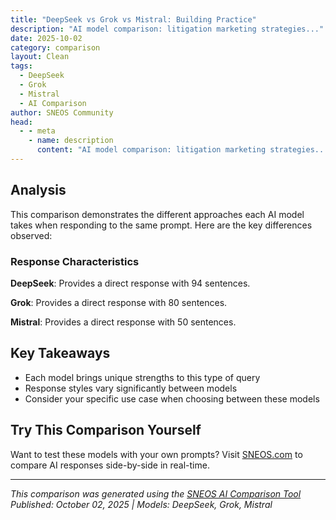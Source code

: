 ```yaml
---
title: "DeepSeek vs Grok vs Mistral: Building Practice"
description: "AI model comparison: litigation marketing strategies..."
date: 2025-10-02
category: comparison
layout: Clean
tags:
  - DeepSeek
  - Grok
  - Mistral
  - AI Comparison
author: SNEOS Community
head:
  - - meta
    - name: description
      content: "AI model comparison: litigation marketing strategies..."
---
```


<ChatComparison
  title="DeepSeek vs Grok vs Mistral: Building Practice"
  prompt="litigation marketing strategies"
  :responses='{
    "DeepSeek": "Of course. Litigation marketing is a specialized niche within legal marketing focused on attracting clients for large-scale, high-stakes lawsuits, often on a contingency fee basis. The goal is not just to generate leads, but to find the right clients for the right cases.\n\nHere is a comprehensive breakdown of litigation marketing strategies, from foundational principles to specific tactics.\n\n### Core Philosophy: The Shift from General Practice to Case-Type Marketing\n\nUnlike general practice marketing that might focus on a geographic area, litigation marketing is **case-type specific**. You are marketing your firm\u0027s expertise in:\n*   **Mass Torts:** Pharmaceutical drugs (e.g., Ozempic, Tylenol), medical devices (e.g., hernia mesh, hip implants)\n*   **Class Actions:** Data breaches, consumer fraud, securities fraud, employment law violations\n*   **Personal Injury:** Catastrophic injury, wrongful death, trucking accidents\n*   **Other Complex Litigation:** Qui Tam (whistleblower), product liability, environmental toxic torts\n\n---\n\n### I. Foundational Strategies (Building Your Platform)\n\nThese are the essential assets you need before you can effectively execute more advanced tactics.\n\n**1. Develop a Niche-Specific, Authoritative Website:**\n*   **Dedicated Case Pages:** Create in-depth, SEO-optimized pages for each specific case type (e.g., \u0022Camp Lejeune Water Contamination Lawyer,\u0022 \u0022Paraquat Parkinson\u0027s Lawsuit\u0022).\n*   **Content Hub:** Publish blog posts, articles, and FAQs that answer the precise questions potential clients have. Use keywords they are searching for (\u0022symptoms of [drug] side effects,\u0022 \u0022how to file a [device] lawsuit\u0022).\n*   **Clear Call-to-Action (CTA):** Make it incredibly easy for visitors to contact you. Use prominent phone numbers, contact forms, and live chat specifically labeled for the case type (e.g., \u0022Free Case Review for Talc Powder Cancer\u0022).\n\n**2. Search Engine Optimization (SEO):**\n*   **Keyword Research:** Identify the terms potential clients use when they realize they have a problem. This includes \u0022symptom\u0022 searches, \u0022lawsuit update\u0022 searches, and \u0022lawyer for [case]\u0022 searches.\n*   **Local SEO:** For PI firms, dominate local search results for \u0022catastrophic injury lawyer [City].\u0022 For mass torts, this is less critical but still valuable for establishing local authority.\n*   **Technical SEO:** Ensure your site loads quickly, is mobile-friendly, and is easy for search engines to crawl.\n\n**3. Paid Advertising (Pay-Per-Click - PPC):**\n*   **Google Ads:** Run highly targeted campaigns for specific case keywords. This is often the fastest way to get in front of motivated clients.\n*   **Social Media Ads (Facebook/LinkedIn):** Use sophisticated targeting based on demographics, interests (e.g., \u0022joined group for mesothelioma support\u0022), and behaviors. Excellent for building brand awareness and generating leads for mass torts.\n*   **Retargeting:** Serve ads to people who have already visited your website but didn\u0027t contact you. This keeps your firm top-of-mind.\n\n---\n\n### II. Advanced \u0026 High-Impact Strategies\n\nThese strategies require more investment but can yield significant, high-quality case leads.\n\n**4. Search Engine Marketing (SEM) \u0026 Television (TV):**\n*   **National TV Advertising:** Used by the largest mass tort firms to build brand recognition and generate a high volume of leads. This is a high-cost, high-reward strategy.\n*   **Local TV \u0026 Cable:** More targeted and affordable for regional firms focusing on personal injury or a specific local issue (e.g., a local chemical plant leak).\n\n**5. Content Marketing \u0026 Thought Leadership:**\n*   **White Papers \u0026 E-books:** Create in-depth guides on complex topics (e.g., \u0022The Plaintiff\u0027s Guide to Hernia Mesh Litigation\u0022).\n*   **Webinars:** Host online seminars for potential clients or referring attorneys about a specific litigation area, recent settlements, and eligibility criteria.\n*   **Video Marketing:** Create explainer videos, \u0022meet the attorney\u0022 profiles, and updates on ongoing litigation. Video is highly engaging and builds trust.\n\n**6. Public Relations (PR):**\n*   **Media Relations:** Develop relationships with reporters who cover health, consumer safety, and legal news. Send out press releases when you file a significant lawsuit or when there\u0027s a major development in a case you\u0027re involved in.\n*   **Attorney Commentary:** Position your lead attorneys as go-to experts for media quotes on their specific litigation niche.\n*   **Crisis Communication:** If your case is about a major public event, being a visible, knowledgeable source can generate a flood of qualified leads.\n\n---\n\n### III. Relationship \u0026 Partnership-Based Strategies\n\n**7. Attorney Referral Networks:**\n*   Build strong relationships with other attorneys (e.g., estate planning, corporate) who may have clients with potential litigation claims but lack the expertise to handle them. This is a primary source of high-quality cases for many litigation firms.\n\n**8. Co-Counsel Relationships:**\n*   For very large cases, firms will often partner. Market your firm\u0027s specific litigation prowess (e.g., trial experience, deep resources, scientific expertise) to other firms to be brought on as co-counsel.\n\n---\n\n### IV. Ethical Considerations \u0026 Best Practices\n\nLitigation marketing is heavily regulated. Adherence to ethics rules is non-negotiable.\n\n*   **No False or Misleading Advertising:** All claims must be substantiated. Avoid promises of specific results.\n*   **Compliance with State Bar Rules:** Rules on attorney advertising vary significantly by state (e.g., disclaimers, \u0022specialist\u0022 certifications, filing ads for review).\n*   **Protecting Client Confidentiality:** Never use a client\u0027s story or information without explicit, informed consent.\n*   **Solicitation Rules:** Be extremely careful with direct, real-time solicitation (e.g., in-person or phone calls to accident victims), as it is often prohibited.\n*   **Vetting Leads:** Have a rigorous intake process to avoid conflicts of interest and to ensure cases have merit before investing significant resources.\n\n### Sample Marketing Funnel for a Mass Tort Case\n\n1.  **Awareness (Top of Funnel):**\n    *   A person experiences unusual health symptoms and searches Google. They see your **PPC ad** or **SEO-optimized blog post** titled \u0022Unexplained Stomach Pain? It Could Be Your Diabetes Drug.\u0022\n2.  **Consideration (Middle of Funnel):**\n    *   They visit your dedicated landing page for that drug lawsuit. They watch your **explainer video**, download your **FAQ sheet**, and sign up for your **email newsletter** for lawsuit updates.\n3.  **Conversion (Bottom of Funnel):**\n    *   After receiving valuable information and seeing your firm quoted in a **news article**, they feel confident. They fill out your **contact form** for a free, no-obligation case review.\n4.  **Retention \u0026 Advocacy:**\n    *   The intake team contacts them promptly, qualifies the lead, and (if taken on as a client) provides excellent communication. A satisfied client may refer others in the future.\n\nBy combining these strategies into a cohesive plan tailored to your firm\u0027s specific litigation goals, you can build a powerful and sustainable pipeline of high-value cases.",
    "Grok": "Litigation marketing strategies are specialized approaches used by law firms, attorneys, and legal service providers to promote their services and attract clients specifically for litigation-related cases. These strategies focus on building trust, establishing authority in specific areas of law, and targeting individuals or businesses who may need legal representation for lawsuits, disputes, or other legal conflicts. Below are some effective litigation marketing strategies, tailored to the unique needs of legal professionals in this field:\n\n---\n\n### 1. Define Your Niche and Target Audience\n   - **Focus on Specific Litigation Areas:** Position yourself as an expert in specific types of litigation, such as personal injury, employment law, commercial disputes, medical malpractice, or intellectual property litigation.\n   - **Identify Your Ideal Client:** Understand who your target audience is\u2014whether it\u2019s individuals, small businesses, corporations, or specific industries\u2014and tailor your messaging to their pain points and legal needs.\n   - **Geographic Targeting:** Focus on a specific geographic area where you practice, as litigation often requires local jurisdiction knowledge.\n\n---\n\n### 2. Build a Strong Online Presence\n   - **Professional Website:** Create a user-friendly, mobile-optimized website that highlights your litigation expertise, case results, client testimonials, and practice areas. Include clear calls-to-action (CTAs) for consultations.\n   - **Search Engine Optimization (SEO):** Optimize your website for relevant keywords like \u201Cpersonal injury lawyer [city],\u201D \u201Cbusiness litigation attorney,\u201D or \u201Cemployment dispute lawyer\u201D to appear in local search results.\n   - **Content Marketing:** Publish blogs, articles, and guides on litigation topics (e.g., \u201CWhat to Expect in a Personal Injury Lawsuit\u201D or \u201CHow to Prepare for a Business Dispute\u201D). This establishes authority and helps with SEO.\n   - **Case Studies and Success Stories:** Showcase past successful litigation outcomes (ethically and within confidentiality boundaries) to build credibility.\n\n---\n\n### 3. Leverage Pay-Per-Click (PPC) Advertising\n   - Use Google Ads to target high-intent keywords related to litigation services (e.g., \u201Chire lawsuit attorney near me\u201D). Focus on local targeting to reach potential clients in your area.\n   - Create compelling ad copy that emphasizes urgency (e.g., \u201CFacing a Lawsuit? Get a Free Consultation Today!\u201D).\n   - Use landing pages tailored to specific litigation services to convert clicks into leads.\n\n---\n\n### 4. Utilize Social Media Marketing\n   - **Professional Platforms:** Use LinkedIn to connect with businesses, professionals, and referral sources who might need litigation services or can refer clients.\n   - **Educational Content:** Share legal tips, news about recent case law, or updates on high-profile litigation cases on platforms like Facebook, Twitter, or Instagram to engage a broader audience.\n   - **Paid Ads:** Run targeted social media ads to reach potential clients based on demographics, interests, or behaviors (e.g., targeting entrepreneurs for business litigation services).\n\n---\n\n### 5. Develop a Strong Referral Network\n   - **Build Relationships with Other Attorneys:** Partner with lawyers who specialize in non-litigation areas or different practice areas for referrals when their clients face disputes.\n   - **Network with Professionals:** Connect with accountants, financial advisors, insurance agents, and other professionals who may encounter clients with litigation needs.\n   - **Client Referrals:** Encourage satisfied clients to refer others by providing exceptional service and, if allowed by local bar rules, offering referral incentives.\n\n---\n\n### 6. Utilize Email Marketing\n   - Build an email list of past clients, referral partners, and leads.\n   - Send regular newsletters with legal updates, tips for avoiding lawsuits, or information about your services.\n   - Use automated email sequences to nurture leads who have inquired about litigation services, offering free resources or consultations.\n\n---\n\n### 7. Position Yourself as an Authority\n   - **Speaking Engagements:** Speak at industry events, webinars, or local community gatherings on litigation topics to establish thought leadership.\n   - **Media Appearances:** Offer commentary on legal issues to local news outlets, blogs, or podcasts to gain visibility.\n   - **Publish Articles:** Write for legal journals, local newspapers, or online platforms to showcase your expertise in litigation.\n\n---\n\n### 8. Offer Free Consultations or Resources\n   - Provide free initial consultations to lower the barrier for potential clients to reach out.\n   - Create downloadable resources like eBooks, checklists, or guides (e.g., \u201C10 Steps to Take After a Workplace Dispute\u201D) to capture leads and build trust.\n\n---\n\n### 9. Leverage Client Reviews and Testimonials\n   - Encourage satisfied clients to leave reviews on platforms like Google My Business, Avvo, or Yelp.\n   - Feature positive testimonials on your website and marketing materials (with client permission and adherence to ethical guidelines).\n   - Respond to reviews\u2014both positive and negative\u2014professionally to demonstrate client care.\n\n---\n\n### 10. Use Video Marketing\n   - Create short videos explaining common litigation processes, answering FAQs, or introducing your team. Post these on YouTube, your website, and social media.\n   - Use video testimonials (with client consent) to showcase your success and build trust.\n   - Record webinars or live Q\u0026A sessions addressing litigation concerns to engage potential clients.\n\n---\n\n### 11. Target High-Intent Audiences with Retargeting\n   - Use retargeting ads to re-engage website visitors who didn\u2019t convert into clients. Show them ads reminding them of your services or offering a free consultation.\n   - Combine retargeting with compelling content or offers to increase conversion rates.\n\n---\n\n### 12. Host Workshops or Seminars\n   - Organize free or low-cost workshops on litigation-related topics, such as \u201CHow to Protect Your Business from Lawsuits\u201D or \u201CUnderstanding Your Rights in a Personal Injury Case.\u201D\n   - Use these events to network with potential clients and establish your expertise.\n\n---\n\n### 13. Monitor and Comply with Ethical Rules\n   - Ensure all marketing efforts comply with state bar association rules and the American Bar Association\u2019s Model Rules of Professional Conduct.\n   - Avoid making guarantees about case outcomes, as this can be considered misleading or unethical.\n   - Clearly disclose any limitations or disclaimers in advertising materials.\n\n---\n\n### 14. Track and Analyze Results\n   - Use analytics tools (e.g., Google Analytics, CRM software) to track the performance of your marketing campaigns, including website traffic, lead generation, and conversion rates.\n   - Adjust strategies based on data to focus on what works best for attracting litigation clients.\n   - Monitor ROI for paid advertising to ensure cost-effectiveness.\n\n---\n\n### 15. Community Involvement and Sponsorships\n   - Participate in local community events, sponsor charity initiatives, or support local causes to increase brand visibility and goodwill.\n   - Get involved in legal aid or pro bono work to build a positive reputation and network with potential clients or referral sources.\n\n---\n\nBy combining these strategies, litigation attorneys and law firms can effectively reach their target audience, build credibility, and grow their client base. The key is to remain client-focused, ethical, and consistent in your marketing efforts while adapting to the evolving digital landscape and local market needs.",
    "Mistral": "Litigation marketing strategies are designed to enhance the visibility and reputation of law firms, attract potential clients, and differentiate a firm from its competitors. Here are some effective strategies for litigation marketing:\n\n### 1. **Content Marketing**\n   - **Blog Posts:** Regularly publish blog posts on legal topics, case studies, and industry trends.\n   - **Whitepapers and E-books:** Create in-depth resources that provide valuable information to potential clients.\n   - **Webinars and Podcasts:** Host webinars or podcasts on relevant legal topics to establish thought leadership.\n\n### 2. **Search Engine Optimization (SEO)**\n   - **Keyword Research:** Identify and use relevant keywords to improve search engine rankings.\n   - **On-Page SEO:** Optimize website content, meta tags, and URLs for better search visibility.\n   - **Off-Page SEO:** Build high-quality backlinks through guest blogging, press releases, and partnerships.\n\n### 3. **Social Media Marketing**\n   - **Platform Selection:** Choose the right platforms (e.g., LinkedIn, Twitter, Facebook) based on your target audience.\n   - **Engaging Content:** Share updates, articles, and client success stories to engage your audience.\n   - **Paid Advertising:** Use targeted ads to reach specific demographics and interests.\n\n### 4. **Email Marketing**\n   - **Newsletters:** Send regular newsletters with updates on legal news, firm achievements, and upcoming events.\n   - **Segmentation:** Tailor email content to different segments of your audience for better engagement.\n   - **Automation:** Use email automation tools to send personalized messages at the right time.\n\n### 5. **Public Relations**\n   - **Press Releases:** Issue press releases for significant cases, firm milestones, and community involvement.\n   - **Media Relations:** Build relationships with journalists and media outlets to secure coverage.\n   - **Speaking Engagements:** Participate in conferences, seminars, and panel discussions to showcase expertise.\n\n### 6. **Client Testimonials and Reviews**\n   - **Collect Reviews:** Encourage satisfied clients to leave reviews on platforms like Google, Yelp, and Avvo.\n   - **Feature Testimonials:** Highlight client testimonials on your website and marketing materials.\n   - **Case Studies:** Develop case studies that demonstrate your firm\u0027s successes and expertise.\n\n### 7. **Networking and Referrals**\n   - **Professional Associations:** Join legal associations and attend industry events to build professional networks.\n   - **Referral Programs:** Implement referral programs to incentivize existing clients and partners to refer new business.\n   - **Community Involvement:** Participate in local community events and charitable activities to build goodwill.\n\n### 8. **Paid Advertising**\n   - **Pay-Per-Click (PPC):** Use Google Ads and other PPC platforms to target specific keywords and demographics.\n   - **Display Ads:** Run display ads on relevant websites and platforms to increase brand visibility.\n   - **Retargeting:** Use retargeting ads to reach visitors who have previously shown interest in your services.\n\n### 9. **Video Marketing**\n   - **Explainer Videos:** Create videos that explain complex legal concepts in an easy-to-understand manner.\n   - **Client Testimonials:** Share video testimonials from satisfied clients to build trust.\n   - **Live Streams:** Host live Q\u0026A sessions or webinars to engage with your audience in real-time.\n\n### 10. **Analytics and Reporting**\n   - **Track Performance:** Use analytics tools to track the performance of your marketing efforts.\n   - **Adjust Strategies:** Regularly review data and adjust your strategies based on what\u0027s working and what\u0027s not.\n   - **ROI Analysis:** Conduct return on investment (ROI) analysis to ensure your marketing spend is yielding results.\n\n### 11. **Legal Directories and Listings**\n   - **Directory Submissions:** Ensure your firm is listed in reputable legal directories like Martindale-Hubbell, Avvo, and Justia.\n   - **Profile Optimization:** Optimize your directory profiles with detailed information, client reviews, and case results.\n\n### 12. **Client Education**\n   - **FAQs and Guides:** Provide FAQs and guides on your website to educate potential clients about legal processes and services.\n   - **Interactive Tools:** Offer interactive tools like legal calculators, quizzes, and checklists to engage visitors.\n\nBy implementing a combination of these strategies, law firms can effectively market their litigation services, attract new clients, and build a strong reputation in the legal community."
  }'
  published-date="00:26"
/>

## Analysis

This comparison demonstrates the different approaches each AI model takes when responding to the same prompt. Here are the key differences observed:

### Response Characteristics

**DeepSeek**: Provides a direct response with 94 sentences. 

**Grok**: Provides a direct response with 80 sentences. 

**Mistral**: Provides a direct response with 50 sentences. 

## Key Takeaways

- Each model brings unique strengths to this type of query
- Response styles vary significantly between models
- Consider your specific use case when choosing between these models

## Try This Comparison Yourself

Want to test these models with your own prompts? Visit [SNEOS.com](https://sneos.com) to compare AI responses side-by-side in real-time.

---

*This comparison was generated using the [SNEOS AI Comparison Tool](https://sneos.com)*
*Published: October 02, 2025 | Models: DeepSeek, Grok, Mistral*
